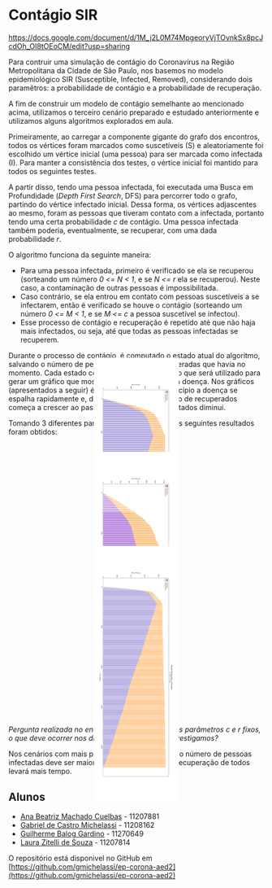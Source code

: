 # Contágio SIR

https://docs.google.com/document/d/1M_j2L0M74MpgeoryVjTOvnkSx8pcJcdOh_OI8tOEoCM/edit?usp=sharing

Para contruir uma simulação de contágio do Coronavírus na Região Metropolitana da Cidade de São Paulo, nos basemos no modelo epidemiológico SIR (Susceptible, Infected, Removed), considerando dois paramêtros: a probabilidade de contágio e a probabilidade de recuperação.

A fim de construir um modelo de contágio semelhante ao mencionado acima, utilizamos o terceiro cenário preparado e estudado anteriormente e utilizamos alguns algoritmos explorados em aula.

Primeiramente, ao carregar a componente gigante do grafo dos encontros, todos os vértices foram marcados como suscetíveis (S) e aleatoriamente foi escolhido um vértice inicial (uma pessoa) para ser marcada como infectada (I). Para manter a consistência dos testes, o vértice inicial foi mantido para todos os seguintes testes.

A partir disso, tendo uma pessoa infectada, foi executada uma Busca em Profundidade (*Depth First Search*, DFS) para percorrer todo o grafo, partindo do vértice infectado inicial. Dessa forma, os vértices adjascentes ao mesmo, foram as pessoas que tiveram contato com a infectada, portanto tendo uma certa probabilidade *c* de contágio. Uma pessoa infectada também poderia, eventualmente, se recuperar, com uma dada probabilidade *r*.

O algoritmo funciona da seguinte maneira: 
- Para uma pessoa infectada, primeiro é verificado se ela se recuperou (sorteando um número *0 <= N < 1*, e se *N <= r* ela se recuperou). Neste caso, a contaminação de outras pessoas é impossibilitada.
- Caso contrário, se ela entrou em contato com pessoas suscetíveis a se infectarem, então é verificado se houve o contágio (sorteando um número *0 <= M < 1*, e se *M <= c* a pessoa suscetível se infectou).
- Esse processo de contágio e recuperação é repetido até que não haja mais infectados, ou seja, até que todas as pessoas infectadas se recuperem.

Durante o processo de contágio, é computado o estado atual do algoritmo, salvando o número de pessoas infectadas e recuperadas que havia no momento. Cada estado computado é dito um passo que será utilizado para gerar um gráfico que mostra o desenvolvimento da doença. Nos gráficos (apresentados a seguir) é possível ver como a princípio a doença se espalha rapidamente e, de forma gradual, o número de recuperados começa a crescer ao passo que o número de infectados diminui.

Tomando 3 diferentes pares de parâmetros *c* e *r*, os seguintes resultados foram obtidos:

<p style="text-align: center; display: block">
  <img src="fig_0.9_0.2.png" alt="Imagem 1" style="transform: rotate(90deg)" />
</p>

<p style="text-align: center; display: block">
  <img src="fig_0.5_0.4.png" alt="Imagem 2" style="transform: rotate(90deg)" />
</p>

<p style="text-align: center; display: block">
  <img src="fig_0.7_0.1.png" alt="Imagem 3" style="transform: rotate(90deg)" />
</p>

*Pergunta realizada no enunciado da tarefa: Com os parâmetros c e r fixos, o que deve ocorrer nos diferentes cenários que investigamos?*

Nos cenários com mais pessoas e mais conexões, o número de pessoas infectadas deve ser maior e consequentemente a recuperação de todos levará mais tempo. 

## Alunos

- [Ana Beatriz Machado Cuelbas](https://github.com/anabcuelbas) - 11207881
- [Gabriel de Castro Michelassi](https://github.com/gmichelassi) - 11208162
- [Guilherme Balog Gardino](https://github.com/GuilhermeBalog) - 11270649
- [Laura Zitelli de Souza](https://github.com/LauraZitelli) - 11207814

O repositório está disponivel no GitHub em [https://github.com/gmichelassi/ep-corona-aed2](https://github.com/gmichelassi/ep-corona-aed2)
